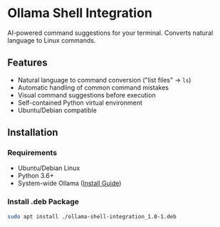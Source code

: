 # Ollama Shell Integration

AI-powered command suggestions for your terminal. Converts natural language to Linux commands.

## Features

- Natural language to command conversion ("list files" → `ls`)
- Automatic handling of common command mistakes
- Visual command suggestions before execution
- Self-contained Python virtual environment
- Ubuntu/Debian compatible

## Installation

### Requirements
- Ubuntu/Debian Linux
- Python 3.6+
- System-wide Ollama ([Install Guide](https://ollama.com))

### Install .deb Package
```bash
sudo apt install ./ollama-shell-integration_1.0-1.deb
